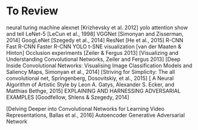 # To Review
neural turing machine
alexnet [Krizhevsky et al. 2012]
yolo
attention
show and tell
LeNet-5 [LeCun et al., 1998]
VGGNet [Simonyan and Zisserman, 2014]
GoogLeNet [Szegedy et al., 2014]
ResNet [He et al., 2015]
R-CNN
Fast R-CNN
Faster R-CNN
YOLO
t-SNE visualization [van der Maaten & Hinton]
Occlusion experiments [Zeiler & Fergus 2013]
[Visualizing and Understanding Convolutional Networks, Zeiler and Fergus 2013]
[Deep Inside Convolutional Networks: Visualising Image Classification Models and Saliency Maps, Simonyan et al., 2014]
[Striving for Simplicity: The all convolutional net, Springenberg, Dosovitskiy, et al., 2015]
[ A Neural Algorithm of Artistic Style by Leon A. Gatys, Alexander S. Ecker, and Matthias Bethge, 2015]
EXPLAINING AND HARNESSING ADVERSARIAL EXAMPLES
[Goodfellow, Shlens & Szegedy, 2014]

[Delving Deeper into Convolutional Networks for Learning Video Representations, Ballas et al., 2016]
Autoencoder
Generative Adversarial Network


